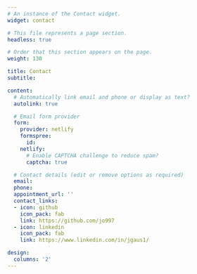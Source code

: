 ```yaml
---
# An instance of the Contact widget.
widget: contact

# This file represents a page section.
headless: true

# Order that this section appears on the page.
weight: 130

title: Contact
subtitle:

content:
  # Automatically link email and phone or display as text?
  autolink: true

  # Email form provider
  form:
    provider: netlify
    formspree:
      id:
    netlify:
      # Enable CAPTCHA challenge to reduce spam?
      captcha: true

  # Contact details (edit or remove options as required)
  email: 
  phone: 
  appointment_url: ''
  contact_links:
  - icon: github
    icon_pack: fab
    link: https://github.com/jo997
  - icon: linkedin
    icon_pack: fab
    link: https://www.linkedin.com/in/jgaus1/

design:
  columns: '2'
---
```


